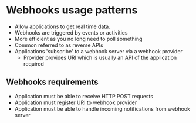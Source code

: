 <!-- cSpell:ignore  -->

# Webhooks usage patterns

* Allow applications to get real time data.
* Webhooks are triggered by events or activities
* More efficient as you no long need to poll something
* Common referred to as reverse APIs
* Applications 'subscribe' to a webhook server via a webhook provider
    * Provider provides URI which is usually an API of the application required

## Webhooks requirements

* Application must be able to receive HTTP POST requests
* Application must register URI to webhook provider
* Application must be able to handle incoming notifications from webhook server